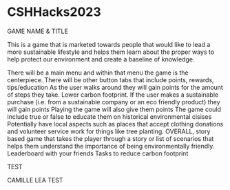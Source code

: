 # CSHHacks2023

GAME NAME & TITLE

This is a game that is marketed towards people that would like to lead a more sustainable lifestyle and helps them learn about the proper ways to help protect our environment and create a baseline of knowledge.

There will be a main menu and within that menu the game is the centerpiece. 
There will be other button tabs that include points, rewards, tips/education
As the user walks around they will gain points for the amount of steps they take. Lower carbon footprint.
If the user makes a sustainable purchase (i.e. from a sustainable company or an eco friendly product) they will gain points
Playing the game will also give them points
The game could include true or false to educate them on historical environmental cisises
Potentially have local aspects such as places that accept clothing donations and volunteer service work for things like tree planting.
OVERALL, story based game that takes the player through a story or list of scenarios that helps them understand the importance of being environmentally friendly.
Leaderboard with your friends 
Tasks to reduce carbon footprint

TEST

CAMILLE LEA TEST

